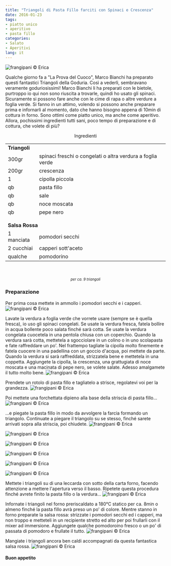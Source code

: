 ```yaml
---
title: "Triangoli di Pasta Fillo farciti con Spinaci e Crescenza"
date: 2016-01-23
tags:
- piatto unico
- aperitivo
- pasta fillo
categories:
- Salato
- Aperitivi
lang: it
---
```

![](header.jpg "frangipani © Erica")

Qualche giorno fa a "La Prova del Cuoco", Marco Bianchi ha preparato questi fantastici Triangoli della Goduria. Così a vederli, sembravano veramente goduriosissimi! Marco Bianchi li ha preparati con le bietole, purtroppo io qui non sono riuscita a trovarle, quindi ho usato gli spinaci. Sicuramente si possono fare anche con le cime di rapa o altre verdure a foglia verde. Si fanno in un attimo, volendo si possono anche preparare prima e infornarli al momento, dato che hanno bisogno appena di 10min di cottura in forno. Sono ottimi come piatto unico, ma anche come aperitivo. Allora, pochissimi ingredienti tutti sani, poco tempo di preparazione e di cottura, che volete di più?


<div id="wrapper" style="text-align: center">
  <div id="yourdiv" style="display: inline-block;">
    <div class="ingredients">
      <div class="ingredients-title">Ingredienti</div>
      <table>
        <tbody>
          </tr>
            <td colspan="2"><b>Triangoli</b></td>
          </tr>
          <tr>
            <td>300gr</td>
            <td>spinaci freschi o congelati o altra verdura a foglia verde</td>
          </tr>
          <tr>
            <td>200gr</td>
            <td>crescenza</td>
          </tr>
          <tr>
            <td>1</td>
            <td>cipolla piccola</td>
          </tr>
          <tr>
            <td>qb</td>
            <td>pasta fillo</td>
          </tr>
          <tr>
            <td>qb</td>
            <td>sale</td>
          </tr>
          <tr>
            <td>qb</td>
            <td>noce moscata</td>
          </tr>
          <tr>
            <td>qb</td>
            <td>pepe nero</td>
          </tr>
          <tr style="height: 15px;"></tr>
          <tr>          
            <td colspan="2"><b>Salsa Rossa</b></td>
          </tr>      
          <tr>
            <td>1 manciata</td>
            <td>pomodori secchi</td>
          </tr>
          <tr>
            <td>2 cucchiai</td>
            <td>capperi sott'aceto</td>
          </tr>
          <tr>
            <td>qualche</td>
            <td>pomodorino</td>
          </tr>
        </tbody>
      </table>
      <br></br>
      <i class="pull-right" style="font-size: 80%;">per ca. 9 triangoli</i>
    </div>
  </div>
</div>


<h3>
  <font color="grey">
    <i class="fa fa-cogs"></i>
  </font> Preparazione
</h3>

Per prima cosa mettete in ammollo i pomodori secchi e i capperi.
![](ammollo.jpg "frangipani © Erica")

Lavate la verdura a foglia verde che vorrete usare (sempre se è quella fresca), io uso gli spinaci congelati. Se usate la verdura fresca, fatela bollire in acqua bollente poco salata finché sarà cotta. Se usate la verdura congelata cuocetela in una pentola chiusa con un coperchio. Quando la verdura sarà cotta, mettetela a sgocciolare in un colino o in uno scolapasta e fate raffreddare un po'. Nel frattempo tagliate la cipolla molto finemente e fatela cuocere in una padellina con un goccio d'acqua, poi mettete da parte. Quando la verdura si sarà raffreddata, strizzatela bene e mettetela in una coppetta. Aggiungete la cipolla, la crescenza, una grattugiata di noce moscata e una macinata di pepe nero, se volete salate. Adesso amalgamete il tutto molto bene.
![](farcia.jpg "frangipani © Erica")

Prendete un rotolo di pasta fillo e tagliatelo a strisce, regolatevi voi per la grandezza.
![](pastafillo.jpg "frangipani © Erica")

Poi mettete una forchettata dipieno alla base della striscia di pasta fillo...
![](farcire.jpg "frangipani © Erica")

...e piegate la pasta fillo in modo da avvolgere la farcia formando un triangolo. Continuate a piegare il triangolo su se stesso, finché sarete arrivati sopra alla striscia, poi chiudete.
![](triangolo1.jpg "frangipani © Erica")

![](triangolo2.jpg "frangipani © Erica")

![](triangolo3.jpg "frangipani © Erica")

![](triangolo4.jpg "frangipani © Erica")

![](triangolo5.jpg "frangipani © Erica")

![](triangolo6.jpg "frangipani © Erica")

Mettete i triangoli su di una leccarda con sotto della carta forno, facendo attenzione a mettere l'apertura verso il basso. Ripetete questa procedura finché avrete finito la pasta fillo o la verdura...
![](teglia.jpg "frangipani © Erica")

Infornate i triangoli nel forno preriscaldato a 180°C statico per ca. 8min o almeno finché la pasta fillo avrà preso un po' di colore. Mentre stanno in forno preparate la salsa rossa: strizzate i pomodori secchi ed i capperi, ma non troppo e metteteli in un recipiente stretto ed alto per poi frullarli con il mixer ad immersione. Aggiungete qualche pomodoroino fresco o un po' di passata di pomodoro e frullate il tutto.
![](salsa.jpg "frangipani © Erica")

Mangiate i triangoli ancora ben caldi accompagnati da questa fantastica salsa rossa.
![](risultato.jpg "frangipani © Erica")


<h4>Buon appetito
  <font color="red">
    <i class="fa fa-smile-o"></i>
  </font>
</h4>
